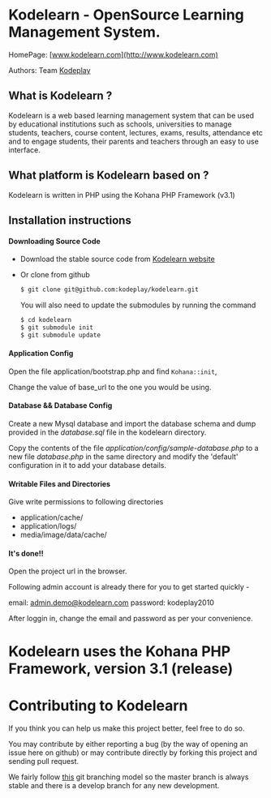 # Kodelearn - OpenSource Learning Management System. 

HomePage: [www.kodelearn.com](http://www.kodelearn.com)

Authors: Team [Kodeplay](http://www.kodeplay.com)

## What is Kodelearn ?
Kodelearn is a web based learning management system that can be used by 
educational institutions such as schools, universities to manage students, 
teachers, course content, lectures, exams, results, attendance etc and to 
engage students, their parents and teachers through an easy to use interface.

## What platform is Kodelearn based on ?

Kodelearn is written in PHP using the Kohana PHP Framework (v3.1)

## Installation instructions

#### Downloading Source Code
  * Download the stable source code from [Kodelearn website](http://kodelearn.com/download)
  
  * Or clone from github
    
    ```bash 
    $ git clone git@github.com:kodeplay/kodelearn.git
    ```
    
    You will also need to update the submodules by running the command
  
    ```bash
    $ cd kodelearn
    $ git submodule init
    $ git submodule update
    ```
    
#### Application Config

Open the file application/bootstrap.php and find `Kohana::init`,
  
Change the value of base_url to the one you would be using.
  
#### Database && Database Config

Create a new Mysql database and import the database schema and dump provided in the _database.sql_ file in the kodelearn directory.

Copy the contents of the file _application/config/sample-database.php_ to a new file _database.php_
in the same directory and modify the 'default' configuration in it to add your database details.
  
#### Writable Files and Directories
 
  Give write permissions to following directories
  
  - application/cache/
  - application/logs/
  - media/image/data/cache/
  
#### It's done!!

Open the project url in the browser. 

Following admin account is already there for you to get started quickly -

email: admin.demo@kodelearn.com
password: kodeplay2010

After loggin in, change the email and password as per your convenience.

# Kodelearn uses the Kohana PHP Framework, version 3.1 (release)

# Contributing to Kodelearn

If you think you can help us make this project better, feel free to do so.

You may contribute by either reporting a bug (by the way of opening an issue here on github)
or may contribute directly by forking this project and sending pull request.

We fairly follow [this](http://nvie.com/posts/a-successful-git-branching-model/) git branching model
so the master branch is always stable and there is a develop branch for any new development.
